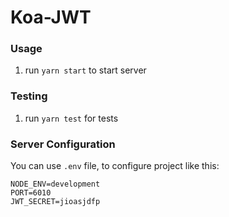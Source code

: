 # Koa-JWT

### Usage

1. run `yarn start` to start server

### Testing

1. run `yarn test` for tests

### Server Configuration

You can use `.env` file, to configure project like this:

```
NODE_ENV=development
PORT=6010
JWT_SECRET=jioasjdfp
```

